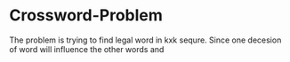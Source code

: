 # Crossword-Problem
  The problem is trying to find legal word in kxk sequre. Since one decesion of word will influence the other words and 
